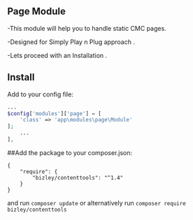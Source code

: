 Page Module
------------

-This module will help you to handle static CMC pages.

-Designed for Simply Play n Plug approach .

-Lets proceed with an Installation .

## Install

Add to your config file:

```php
...
$config['modules']['page'] = [
	'class' => 'app\modules\page\Module'
];
    ...
],
```

##Add the package to your composer.json:

    {
        "require": {
            "bizley/contenttools": "^1.4"
        }
    }

and run `composer update` or alternatively run `composer require bizley/contenttools`